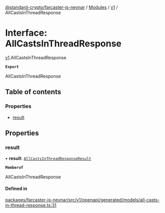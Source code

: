 [@standard-crypto/farcaster-js-neynar](../README.md) / [Modules](../modules.md) / [v1](../modules/v1.md) / AllCastsInThreadResponse

# Interface: AllCastsInThreadResponse

[v1](../modules/v1.md).AllCastsInThreadResponse

**`Export`**

AllCastsInThreadResponse

## Table of contents

### Properties

- [result](v1.AllCastsInThreadResponse.md#result)

## Properties

### result

• **result**: [`AllCastsInThreadResponseResult`](v1.AllCastsInThreadResponseResult.md)

**`Memberof`**

AllCastsInThreadResponse

#### Defined in

[packages/farcaster-js-neynar/src/v1/openapi/generated/models/all-casts-in-thread-response.ts:31](https://github.com/standard-crypto/farcaster-js/blob/main/packages/farcaster-js-neynar/src/v1/openapi/generated/models/all-casts-in-thread-response.ts#L31)

